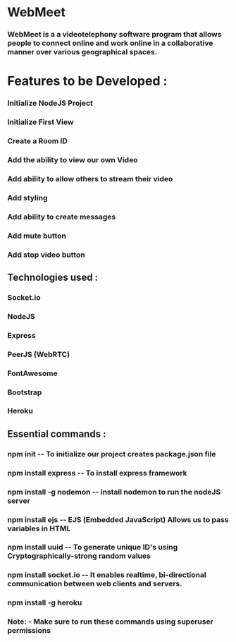 # WebMeet
### WebMeet is a a videotelephony software program that allows people to connect online and work online in a collaborative manner over various geographical spaces.

# Features to be Developed :

### Initialize NodeJS Project 
### Initialize First View
### Create a Room ID
### Add the ability to view our own Video
### Add ability to allow others to stream their video
### Add styling 
### Add ability to create messages 
### Add mute button
### Add stop video button

## Technologies used :

### Socket.io
### NodeJS 
### Express
### PeerJS (WebRTC)
### FontAwesome
### Bootstrap
### Heroku

## Essential commands :

### npm init -- To initialize our project creates package.json file
### npm install express -- To install express framework
### npm install -g nodemon -- install nodemon to run the nodeJS server 
### npm install ejs -- EJS (Embedded JavaScript) Allows us to pass variables in HTML 
### npm install uuid -- To generate unique ID's using Cryptographically-strong random values
### npm install socket.io -- It enables realtime, bi-directional communication between web clients and servers. 
### npm install -g heroku


### Note: - Make sure to run these commands using superuser permissions